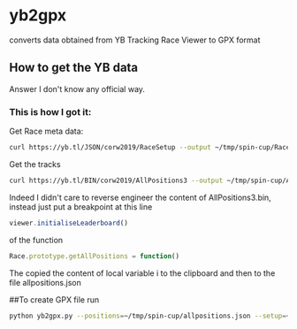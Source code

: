 # yb2gpx 

converts data obtained from YB Tracking Race Viewer to GPX format

## How to get the YB data
Answer I don't know any official way. 

### This is how I got it:

Get Race meta data:  
```bash
curl https://yb.tl/JSON/corw2019/RaceSetup --output ~/tmp/spin-cup/RaceSetup.json
```

Get the tracks 
```bash 
curl https://yb.tl/BIN/corw2019/AllPositions3 --output ~/tmp/spin-cup/AllPositions3.bin
```

Indeed I didn't care to reverse engineer the content of AllPositions3.bin, instead just put a breakpoint at this line  

```js
viewer.initialiseLeaderboard()
```

of the function
```js
Race.prototype.getAllPositions = function() 
```

The copied the content of local variable i to the clipboard and then to the file allpositions.json


##To create GPX file run
 
```bash
python yb2gpx.py --positions=~/tmp/spin-cup/allpositions.json --setup=~/tmp/spin-cup/race-setup.json --gpx=~/tmp/spin-cup/spin2019-yb-tracks.gpx
```
